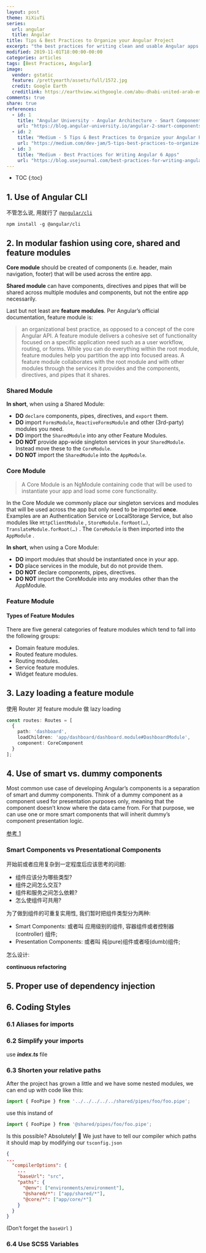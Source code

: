 ```yaml
---
layout: post
theme: XiXiuTi
series: 
  url: angular
  title: Angular
title: Tips & Best Practices to Organize your Angular Project
excerpt: "the best practices for writing clean and usable Angular apps."
modified: 2019-11-01T18:00:00-00:00
categories: articles
tags: [Best Practices, Angular]
image:
  vendor: gstatic
  feature: /prettyearth/assets/full/1572.jpg
  credit: Google Earth
  creditlink: https://earthview.withgoogle.com/abu-dhabi-united-arab-emirates-1572
comments: true
share: true
references:
  - id: 1
    title: "Angular University - Angular Architecture - Smart Components vs Presentational Components"
    url: "https://blog.angular-university.io/angular-2-smart-components-vs-presentation-components-whats-the-difference-when-to-use-each-and-why/"
  - id: 2
    title: "Medium - 5 Tips & Best Practices to Organize your Angular Project"
    url: "https://medium.com/dev-jam/5-tips-best-practices-to-organize-your-angular-project-e900db08702e"
  - id: 3
    title: "Medium - Best Practices for Writing Angular 6 Apps"
    url: "https://blog.usejournal.com/best-practices-for-writing-angular-6-apps-e6d3c0f6c7c1"
---
```


* TOC
{:toc}

## 1. Use of Angular CLI

不管怎么说, 用就行了 [`@angular/cli`](https://cli.angular.io/)

`npm install -g @angular/cli`

## 2. In modular fashion using core, shared and feature modules

**Core module** should be created of components (i.e. header, main navigation, footer) that will be used across the entire app.

**Shared module** can have components, directives and pipes that will be shared across multiple modules and components, but not the entire app necessarily.

Last but not least are **feature modules**. Per Angular’s official documentation, feature module is:

> an organizational best practice, as opposed to a concept of the core Angular API. A feature module delivers a cohesive set of functionality focused on a specific application need such as a user workflow, routing, or forms. While you can do everything within the root module, feature modules help you partition the app into focused areas. A feature module collaborates with the root module and with other modules through the services it provides and the components, directives, and pipes that it shares.

### Shared Module

**In short**, when using a Shared Module:

* **DO** `declare` components, pipes, directives, and `export` them.
* **DO** import `FormsModule`, `ReactiveFormsModule` and other (3rd-party) modules you need.
* **DO** import the `SharedModule` into any other Feature Modules.
* **DO NOT** provide app-wide singleton services in your `SharedModule`. Instead move these to the `CoreModule`.
* **DO NOT** import the `SharedModule` into the `AppModule`.

### Core Module

> A Core Module is an NgModule containing code that will be used to instantiate your app and load some core functionality.

In the Core Module we commonly place our singleton services and modules that will be used across the app but only need to be imported **once**. Examples are an Authentication Service or LocalStorage Service, but also modules like `HttpClientModule` , `StoreModule.forRoot(…)`, `TranslateModule.forRoot(…)` . The `CoreModule` is then imported into the `AppModule` .

**In short**, when using a Core Module:

* **DO** import modules that should be instantiated once in your app.
* **DO** place services in the module, but do not provide them.
* **DO NOT** declare components, pipes, directives.
* **DO NOT** import the CoreModule into any modules other than the AppModule.

### Feature Module

#### Types of Feature Modules

There are five general categories of feature modules which tend to fall into the following groups:

* Domain feature modules.
* Routed feature modules.
* Routing modules.
* Service feature modules.
* Widget feature modules.

## 3. Lazy loading a feature module

使用 Router 对 feature module 做 lazy loading

```typescript
const routes: Routes = [
  {
    path: 'dashboard',
    loadChildren: 'app/dashboard/dashboard.module#DashboardModule',
    component: CoreComponent
  }
];
```

## 4. Use of smart vs. dummy components

Most common use case of developing Angular’s components is a separation of smart and dummy components. Think of a dummy component as a component used for presentation purposes only, meaning that the component doesn’t know where the data came from. For that purpose, we can use one or more smart components that will inherit dummy’s component presentation logic.

[参考 1](#reference-1)

### Smart Components vs Presentational Components

开始前或者应用复杂到一定程度后应该思考的问题:

* 组件应该分为哪些类型?
* 组件之间怎么交互?
* 组件和服务之间怎么依赖?
* 怎么使组件可共用?

为了做到组件的可重复实用性, 我们暂时把组件类型分为两种:

* Smart Components: 或者叫 应用级别的组件, 容器组件或者控制器 (controller) 组件;
* Presentation Components: 或者叫 纯(pure)组件或者哑(dumb)组件;

怎么设计:

**continuous refactoring**

## 5. Proper use of dependency injection

## 6. Coding Styles

### 6.1 Aliases for imports

### 6.2 Simplify your imports

use **_index.ts_** file

### 6.3 Shorten your relative paths

After the project has grown a little and we have some nested modules, we can end up with code like this:

```typescript
import { FooPipe } from '../../../../../shared/pipes/foo/foo.pipe';
```

use this instand of

```typescript
import { FooPipe } from '@shared/pipes/foo/foo.pipe';
```

Is this possible? Absolutely! 🙌 We just have to tell our compiler which paths it should map by modifying our `tsconfig.json`

```json
{
...
  "compilerOptions": {
    ...
    "baseUrl": "src",
    "paths": {
      "@env": ["environments/environment"],
      "@shared/*": ["app/shared/*"],
      "@core/*": ["app/core/*"]
    }
  }
}
```

(Don’t forget the `baseUrl` )

### 6.4 Use SCSS Variables

